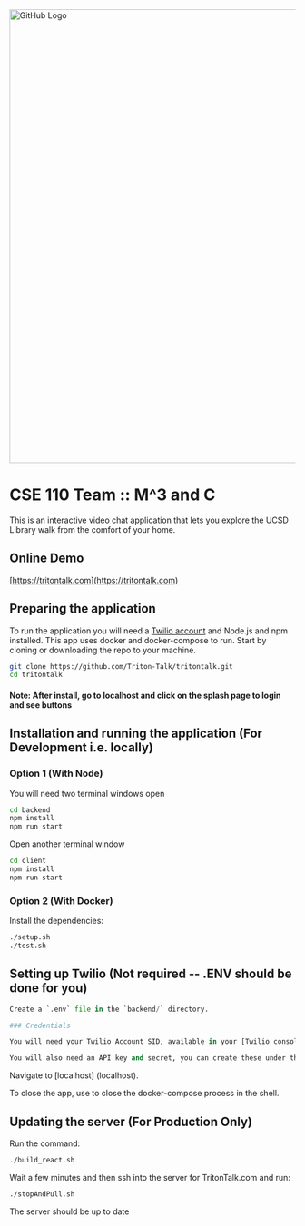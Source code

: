 <img src="https://i.imgur.com/KoEzlLt.jpg" alt="GitHub Logo" width="800"/>

# CSE 110 Team :: M^3 and C

This is an interactive video chat application that lets you explore the UCSD Library walk from the comfort of your home.

## Online Demo
[https://tritontalk.com](https://tritontalk.com)

## Preparing the application 

To run the application you will need a [Twilio account](https://www.twilio.com/try-twilio) and Node.js and npm installed. 
This app uses docker and docker-compose to run.
Start by cloning or downloading the repo to your machine.

```bash
git clone https://github.com/Triton-Talk/tritontalk.git
cd tritontalk
```

#### Note: After install, go to localhost and click on the splash page to login and see buttons

## Installation and running the application (For Development i.e. locally)
### Option 1 (With Node)
You will need two terminal windows open
```bash
cd backend
npm install
npm run start
```
Open another terminal window
```bash
cd client
npm install
npm run start
```
### Option 2 (With Docker)

Install the dependencies:

```bash
./setup.sh
./test.sh
```

## Setting up Twilio (Not required -- .ENV should be done for you)
```python
Create a `.env` file in the `backend/` directory.

### Credentials

You will need your Twilio Account SID, available in your [Twilio console](https://www.twilio.com/console). Add it to the `.env` file.

You will also need an API key and secret, you can create these under the [Programmable Video Tools in your console](https://www.twilio.com/console/video/project/api-keys). Create a key pair and add them to the `.env` file too.

```



Navigate to [localhost] (localhost). 

To close the app, use <Ctrl-C> to close the docker-compose process in the shell.


## Updating the server (For Production Only)
Run the command:
```bash
./build_react.sh
```
Wait a few minutes and then ssh into the server for TritonTalk.com and run:
```bash
./stopAndPull.sh
```
The server should be up to date
